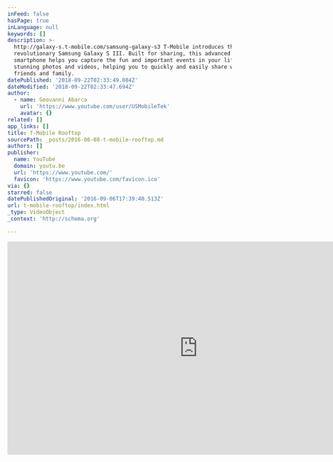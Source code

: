 ```yaml
---
inFeed: false
hasPage: true
inLanguage: null
keywords: []
description: >-
  http://galaxy-s.t-mobile.com/samsung-galaxy-s3 T-Mobile introduces the
  revolutionary Samsung Galaxy S III. Built for sharing, this advanced
  smartphone helps you capture the fun and important events in your life with
  stunning photos and videos, helping you to quickly and easily share with your
  friends and family.
datePublished: '2018-09-22T02:33:49.084Z'
dateModified: '2018-09-22T02:33:47.694Z'
author:
  - name: Geovanni Abarca
    url: 'https://www.youtube.com/user/USMobileTek'
    avatar: {}
related: []
app_links: []
title: T-Mobile Rooftop
sourcePath: _posts/2016-06-08-t-mobile-rooftop.md
authors: []
publisher:
  name: YouTube
  domain: youtu.be
  url: 'https://www.youtube.com/'
  favicon: 'https://www.youtube.com/favicon.ico'
via: {}
starred: false
datePublishedOriginal: '2016-09-06T17:39:40.513Z'
url: t-mobile-rooftop/index.html
_type: VideoObject
_context: 'http://schema.org'

---
```

<iframe src="https://cdn.embedly.com/widgets/media.html?src=https%3A%2F%2Fwww.youtube.com%2Fembed%2FNl9mDhe_Lco%3Ffeature%3Doembed&amp;url=http%3A%2F%2Fwww.youtube.com%2Fwatch%3Fv%3DNl9mDhe_Lco&amp;image=https%3A%2F%2Fi.ytimg.com%2Fvi%2FNl9mDhe_Lco%2Fhqdefault.jpg&amp;key=b7d04c9b404c499eba89ee7072e1c4f7&amp;type=text%2Fhtml&amp;schema=youtube" width="854" height="480" scrolling="no" frameborder="0" allowfullscreen="" style=""></iframe>